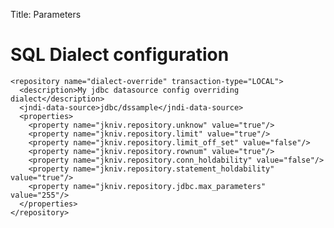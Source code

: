 Title: Parameters

# SQL Dialect configuration



    <repository name="dialect-override" transaction-type="LOCAL">
      <description>My jdbc datasource config overriding dialect</description>
      <jndi-data-source>jdbc/dssample</jndi-data-source>
      <properties>
        <property name="jkniv.repository.unknow" value="true"/>
        <property name="jkniv.repository.limit" value="true"/>
        <property name="jkniv.repository.limit_off_set" value="false"/>
        <property name="jkniv.repository.rownum" value="true"/>
        <property name="jkniv.repository.conn_holdability" value="false"/>
        <property name="jkniv.repository.statement_holdability" value="true"/>
        <property name="jkniv.repository.jdbc.max_parameters" value="255"/>
      </properties>
    </repository>